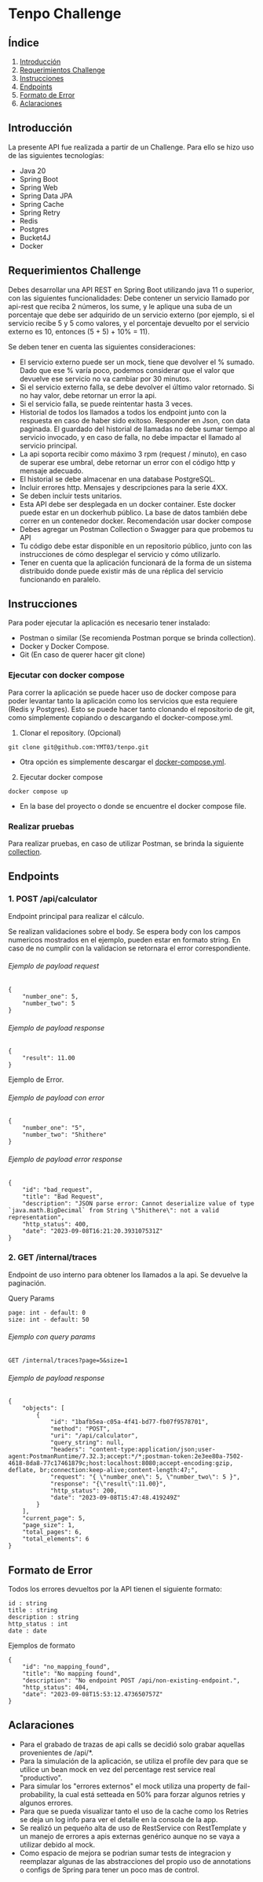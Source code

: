 # Tenpo Challenge


## Índice
1. [Introducción](#introducción)
2. [Requerimientos Challenge](#requerimientos-challenge)
3. [Instrucciones](#instrucciones)
4. [Endpoints](#endpoints)
5. [Formato de Error](#formato-de-error)
6. [Aclaraciones](#aclaraciones)




## Introducción


La presente API fue realizada a partir de un Challenge.
Para ello se hizo uso de las siguientes tecnologías:
- Java 20
- Spring Boot
- Spring Web
- Spring Data JPA
- Spring Cache
- Spring Retry
- Redis
- Postgres
- Bucket4J
- Docker




## Requerimientos Challenge
Debes desarrollar una API REST en Spring Boot utilizando java 11 o superior, con las siguientes funcionalidades:
Debe contener un servicio llamado por api-rest que reciba 2 números, los sume, y le aplique una suba de un porcentaje que debe ser adquirido de un servicio externo (por ejemplo, si el servicio recibe 5 y 5 como valores, y el porcentaje devuelto por el servicio externo es 10, entonces (5 + 5) + 10% = 11).


Se deben tener en cuenta las siguientes consideraciones:
- El servicio externo puede ser un mock, tiene que devolver el % sumado. Dado que ese % varía poco, podemos considerar que el valor que devuelve ese servicio no va cambiar por 30 minutos.
- Si el servicio externo falla, se debe devolver el último valor retornado. Si no hay valor, debe retornar un error la api.
- Si el servicio falla, se puede reintentar hasta 3 veces.
- Historial de todos los llamados a todos los endpoint junto con la respuesta en caso de haber sido exitoso. Responder en Json, con data paginada. El guardado del historial de llamadas no debe sumar tiempo al servicio invocado, y en caso de falla, no debe impactar el llamado al servicio principal.
- La api soporta recibir como máximo 3 rpm (request / minuto), en caso de superar ese umbral, debe retornar un error con el código http y mensaje adecuado.
- El historial se debe almacenar en una database PostgreSQL.
- Incluir errores http. Mensajes y descripciones para la serie 4XX.
- Se deben incluir tests unitarios.
- Esta API debe ser desplegada en un docker container. Este docker puede estar en un dockerhub público. La base de datos también debe correr en un contenedor docker. Recomendación usar docker compose
- Debes agregar un Postman Collection o Swagger para que probemos tu API
- Tu código debe estar disponible en un repositorio público, junto con las instrucciones de cómo desplegar el servicio y cómo utilizarlo.
- Tener en cuenta que la aplicación funcionará de la forma de un sistema distribuido donde puede existir más de una réplica del servicio funcionando en paralelo.




## Instrucciones
Para poder ejecutar la aplicación es necesario tener instalado:
- Postman o similar (Se recomienda Postman porque se brinda collection).
- Docker y Docker Compose.
- Git (En caso de querer hacer git clone)




### Ejecutar con docker compose


Para correr la aplicación se puede hacer uso de docker compose para poder levantar tanto la aplicación como los servicios que esta requiere (Redis y Postgres).
Esto se puede hacer tanto clonando el repositorio de git, como simplemente copiando o descargando el docker-compose.yml.


1. Clonar el repository. (Opcional)


```
git clone git@github.com:YMT03/tenpo.git
```
* Otra opción es simplemente descargar el [docker-compose.yml](https://github.com/YMT03/tenpo/blob/master/docker-compose.yml).
2. Ejecutar docker compose
```
docker compose up
```
* En la base del proyecto o donde se encuentre el docker compose file.


### Realizar pruebas
Para realizar pruebas, en caso de utilizar Postman, se brinda la siguiente [collection](https://github.com/YMT03/tenpo/blob/master/src/main/resources/postman/tenpo.postman_collection).


## Endpoints


### 1. POST /api/calculator


Endpoint principal para realizar el cálculo.

Se realizan validaciones sobre el body. Se espera body con los campos numericos mostrados en el ejemplo, pueden estar en formato string.
En caso de no cumplir con la validacion se retornara el error correspondiente.
###### Ejemplo de payload request

```
{
    "number_one": 5,
    "number_two": 5
}
```


###### Ejemplo de payload response
```
{
    "result": 11.00
}
```

Ejemplo de Error.

###### Ejemplo de payload con error

```
{
    "number_one": "5",
    "number_two": "5hithere"
}
```

###### Ejemplo de payload error response
```
{
    "id": "bad_request",
    "title": "Bad Request",
    "description": "JSON parse error: Cannot deserialize value of type `java.math.BigDecimal` from String \"5hithere\": not a valid representation",
    "http_status": 400,
    "date": "2023-09-08T16:21:20.393107531Z"
}
```


### 2. GET /internal/traces


Endpoint de uso interno para obtener los llamados a la api.
Se devuelve la paginación.


Query Params
```
page: int - default: 0
size: int - default: 50
```

###### Ejemplo con query params
```
GET /internal/traces?page=5&size=1
```

###### Ejemplo de payload response


```
{
    "objects": [
        {
            "id": "1bafb5ea-c05a-4f41-bd77-fb07f9578701",
            "method": "POST",
            "uri": "/api/calculator",
            "query_string": null,
            "headers": "content-type:application/json;user-agent:PostmanRuntime/7.32.3;accept:*/*;postman-token:2e3ee80a-7502-4618-8da8-77c17461879c;host:localhost:8080;accept-encoding:gzip, deflate, br;connection:keep-alive;content-length:47;",
            "request": "{ \"number_one\": 5, \"number_two\": 5 }",
            "response": "{\"result\":11.00}",
            "http_status": 200,
            "date": "2023-09-08T15:47:48.419249Z"
        }
    ],
    "current_page": 5,
    "page_size": 1,
    "total_pages": 6,
    "total_elements": 6
}
```






## Formato de Error


Todos los errores devueltos por la API tienen el siguiente formato:
```
id : string
title : string
description : string
http_status : int
date : date
```

Ejemplos de formato

```
{
    "id": "no_mapping_found",
    "title": "No mapping found",
    "description": "No endpoint POST /api/non-existing-endpoint.",
    "http_status": 404,
    "date": "2023-09-08T15:53:12.473650757Z"
}
```






## Aclaraciones


- Para el grabado de trazas de api calls se decidió solo grabar aquellas provenientes de /api/*.
- Para la simulación de la aplicación, se utiliza el profile dev para que se utilice un bean mock en vez del percentage rest service real "productivo".
- Para simular los "errores externos" el mock utiliza una property de fail-probability, la cual está setteada en 50% para forzar algunos retries y algunos errores.
- Para que se pueda visualizar tanto el uso de la cache como los Retries se deja un log info para ver el detalle en la consola de la app.
- Se realizó un pequeño alta de uso de RestService con RestTemplate y un manejo de errores a apis externas genérico aunque no se vaya a utilizar debido al mock.
- Como espacio de mejora se podrian sumar tests de integracion y reemplazar algunas de las abstracciones del propio uso de annotations o configs de Spring para tener un poco mas de control.








